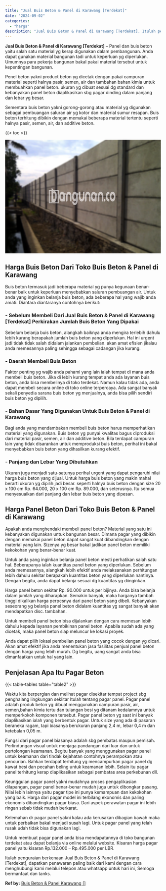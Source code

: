 ```yaml
---
title: "Jual Buis Beton & Panel di Karawang [Terdekat]"
date: "2024-09-02"
categories: 
  - "harga"
description: "Jual Buis Beton & Panel di Karawang [Terdekat]. Itulah penguraian berkenaan Jual Buis Beton & Panel di Karawang [Terdekat], dapatkan penawaran paling baik..."
---
```


**Jual Buis Beton & Panel di Karawang \[Terdekat\]** – Panel dan buis beton yaitu salah satu material yg kerap digunakan dalam pembangunan. Anda dapat gunakan material bangunan tadi untuk keperluan yg diperlukan. Umumnya para pekerja bangunan bakal pakai material tersebut untuk kepentingan bangunan.

Penel beton yakni product beton yg dicetak dengan pakai campuran material seperti halnya pasir, semen, air dan tambahan bahan kimia untuk membuahkan panel beton. ukuran yg dibuat sesuai dg standard dan kebanyakan panel beton diaplikasikan sbg pagar dinding dalam panjang dan lebar yg besar.

Sementara buis beton yakni gorong-gorong atau material yg digunakan sebagai pembuangan saluran air yg kotor dan material sumur resapan. Buis beton terhitung dibikin dengan memakai beberapa material tertentu seperti halnya pasir, semen, air, dan additive beton.

{{< toc >}}

![Jual Buis Beton & Panel di Karawang [Terdekat]](/images/jual-panel-buis-beton-murah-37.png)

## Harga Buis Beton Dari Toko Buis Beton & Panel di Karawang

Buis beton termasuk jadi beberapa material yg punya kegunaan benar-benar baik untuk keperluan menyebabkan saluran pembuangan air. Untuk anda yang inginkan belanja buis beton, ada beberapa hal yang wajib anda amati. Diantara diantaranya contohnya berikut:

### \- Sebelum Membeli Dari Jual Buis Beton & Panel di Karawang \[Terdekat\] Perkirakan Jumlah Buis Beton Yang Dipakai

Sebelum belanja buis beton, alangkah baiknya anda mengira terlebih dahulu lebih kurang berapakah jumlah buis beton yang diperlukan. Hal ini urgent jadi tidak tidak salah didalam jalankan pembelian. akan amat efisien jikalau anda memesannya paling sehingga sebagai cadangan jika kurang.

### \- Daerah Membeli Buis Beton

Faktor penting yg wajib anda pahami yang lain ialah tempat di mana anda membeli buis beton. Jika di lebih kurang tempat anda ada layanan buis beton, anda bisa membelinya di toko terdekat. Namun kalau tidak ada, anda dapat membeli secara online di toko online terpercaya. Ada sangat banyak sekali penyedia sarana buis beton yg menjualnya, anda bisa pilih sendiri buis beton yg dipilih.

### \- Bahan Dasar Yang Digunakan Untuk Buis Beton & Panel di Karawang

Bagi anda yang mendambakan membeli buis beton harus memperhatikan material yang digunakan. Buis beton yg punyai kwalitas bagus diproduksi dari material pasir, semen, air dan additive beton. Bila terdapat campuran lain yang tidak disarankan untuk memproduksi buis beton, perihal ini bakal menyebabkan buis beton yang dihasilkan kurang efektif.

### \- Panjang dan Lebar Yang Dibutuhkan

Ukuran juga menjadi satu-satunya perihal urgent yang dapat pengaruhi nilai harga buis beton yang dijual. Untuk harga buis beton yang makin mahal berarti ukuran yg dipilih jadi besar. seperti halnya buis beton dengan size 20 x 100 cm Rp. 64.000, 20 x 100 cm Rp. 89.000, dan seterusnya. Itu semua menyesuaikan dari panjang dan lebar buis beton yang dipesan.

## Harga Panel Beton Dari Toko Buis Beton & Panel di Karawang

Apakah anda menghendaki membeli panel beton? Material yang satu ini kebanyakan digunakan untuk bangunan besar. Dimana pagar yang dibikin dengan memakai panel beton dapat sangat kuat dibandingkan dengan material yang lain. Sizenya yg besar bakal jadikan panel beton memiliki kekokohan yang benar-benar kuat.

Untuk anda yang inginkan belanja panel beton mesti perhatikan salah satu hal. Beberapanya ialah kuantitas panel beton yang diperlukan. Sebelum anda memesannya, alangkah lebih efektif anda melaksanakan perhitungan lebih dahulu sekitar berapakah kuantitas beton yang diperlukan nantinya. Dengan begitu, anda dapat belanja sesuai dg kuantitas yg diinginkan.

Harga panel beton sekitar Rp. 90.000 untuk per bijinya. Anda bisa belanja dalam jumlah yang diharapkan. Semakin banyak, maka harganya tambah tinggi dikalikan harga perpcsnya dari panel beton yang dibeli. Kebanyakan seseorang yg belanja panel beton didalam kuantitas yg sangat banyak akan mendapatkan disc. tambahan.

Untuk membeli panel beton bisa dijalankan dengan cara memesan lebih dahulu kepada layanan pembikinan panel beton. Apabila sudah ada yang dicetak, maka panel beton siap meluncur ke lokasi proyek.

Anda dapat pilih lokasi pembelian panel beton yang cocok dengan yg dicari. Akan amat efektif jika anda menentukan jasa fasilitas penjual panel beton dengan harga yang lebih murah. Dg begitu, uang sangat anda bisa dimanfaatkan untuk hal yang lain.

## Penjelasan Apa Itu Pagar Beton

{{< table-tables table="table2" >}}

Waktu kita berpergian dan melihat pagar disekitar tempat project sbg penghalang lingkungan seklitar Itulah tentang pagar panel. Pagar panel adalah produk beton yg dibuat menggunakan campuran pasir, air, semen,bahan kimia tertu dan tulangan besi yg ditanam kedalamnya untuk memperkokoh komponen tersebut. Pagar panel beton yg saat ini banyak diaplikasikan ialah yang berbentuk pagar. Untuk size yang ada di pasaran beraneka ragam, tapi biasanya berukuran panjang 2,4 m, lebar 0,4 m dan ketebalan 0,05 m.

Fungsi dari pagar panel biasanya adalah sbg pembatas maupun pemisah. Perlindungan visual untuk menjaga pandangan dari luar dan untuk pertolongan keamanan. Begitu banyak yang menggunakan pagar panel untuk keamanan dari tindak kejahatan contohnya perampokan atau pencurian. Bahkan terdapat terhitung yg mencampurkan pagar panel dg kawat besi dan pecahan beling untuk keamanan lebih. Selain itu pagar panel terhitung kerap diaplikasikan sebagai pembatas area perkebunan dll.

Keunggulan pagar panel yakni mudahnya proses pengaplikasian dilapangan, pagar panel benar-benar mudah juga untuk dibongkar pasang. Nilai lebih lainnya yaitu pagar tipe ini punya kemampuan dan kekokohan yang baik. Harga dari pagar model ini terbilang ekonomis dan paling ekonomis dibandingkan pagar biasa. Dari aspek perawatan pagar ini lebih ringan sebab tidak mudah berkarat.

Kelemahan dr pagar panel yakni kalau ada kerusakan dibagian bawah maka untuk perbaikan bakal menjadi susah lagi. Untuk pagar panel yang telah rusak udah tidak bisa digunakan lagi.

Untuk membuat pagar panel anda bisa mendapatannya di toko bangunan terdekat atau dapat belanja via online melalui website. Kisaran harga pagar panel yaitu kisaran Rp.132.000 – Rp.495.000 per LBR.

Itulah penguraian berkenaan Jual Buis Beton & Panel di Karawang \[Terdekat\], dapatkan penawaran paling baik dari kami dengan cara menghubungi kami melalui telepon atau whatsapp untuk hari ini, Semoga bermanfaat dan tanks.

**Ref by:** [Buis Beton & Panel Karawang []](https://id.wikipedia.org/wiki/Buis)
